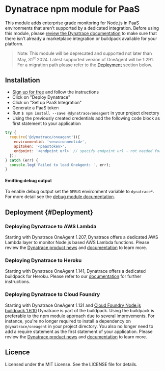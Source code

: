 # Dynatrace npm module for PaaS

This module adds enterprise grade monitoring for Node.js in PaaS environments that aren't supported by a dedicated integration.
Before using this module, please [review the Dynatrace documentation](https://www.dynatrace.com/support/help/setup-and-configuration/setup-on-cloud-platforms) to
make sure that there isn't already a marketplace integration or buildpack available for your platform.

> Note: This module will be deprecated and supported not later than May, 31<sup>st</sup> 2024. Latest supported version of OneAgent will be 1.291. For a migration path please refer to the [Deployment](#Deployment) section below.

## Installation

* [Sign up for free](https://www.dynatrace.com/trial/) and follow the instructions
* Click on "Deploy Dynatrace"
* Click on "Set up PaaS Integration"
* Generate a PaaS token
* Run `$ npm install --save @dynatrace/oneagent` in your project directory
* Using the previously created credentials add the following code block as first statement to your application

```js
try {
  require('@dynatrace/oneagent')({
    environmentid: '<environmentid>',
    apitoken: '<paastoken>',
    endpoint: '<endpoint url>' // specify endpoint url - not needed for SaaS customers
  });
} catch (err) {
  console.log('Failed to load OneAgent: ', err);
}
```
#### Emitting debug output

To enable debug output set the `DEBUG` environment variable to `dynatrace*`. For more detail see the [debug module documentation](https://www.npmjs.com/package/debug).

## Deployment {#Deployment}

### Deploying Dynatrace to AWS Lambda

Starting with Dynatrace OneAgent 1.207, Dynatrace offers a dedicated AWS Lambda layer to monitor Node.js based AWS Lambda functions. Please review the [Dynatrace product news](https://www.dynatrace.com/news/blog/dynatrace-extends-distributed-tracing-for-serverless-on-aws-lambda/) and [documentation](https://www.dynatrace.com/support/help/technology-support/cloud-platforms/amazon-web-services/integrations/deploy-oneagent-as-lambda-extension/) to learn more.

### Deploying Dynatrace to Heroku

Starting with Dynatrace OneAgent 1.141, Dynatrace offers a dedicated buildpack for Heroku. Please refer to our [documentation](https://www.dynatrace.com/support/help/how-to-use-dynatrace/infrastructure-monitoring/cloud-platform-monitoring/heroku-monitoring) for further instructions.

### Deploying Dynatrace to Cloud Foundry

Starting with Dynatrace OneAgent 1.131 and [Cloud Foundry Node.js buildpack 1.6.10](https://github.com/cloudfoundry/nodejs-buildpack/releases/tag/v1.6.10) Dynatrace is part of the buildpack.
Using the buildpack is preferable to the npm module approach due to several improvements. For instance,
you're no longer required to install a dependency on `@dynatrace/oneagent` in your project directory.
You also no longer need to add a require statement as the first statement of your application.
Please review the [Dynatrace product news](https://www.dynatrace.com/blog/support-for-node-js-apps-on-cloud-foundry-paas/)
and [documentation](https://www.dynatrace.com/support/help/setup-and-configuration/setup-on-container-platforms/cloud-foundry/deploy-oneagent-on-pivotal-web-services-for-application-only-monitoring)
to learn more.

## Licence

Licensed under the MIT License. See the LICENSE file for details.
